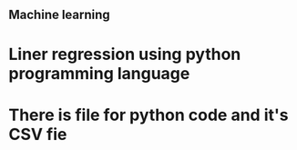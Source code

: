 ## Machine learning
# Liner regression using python programming language 
# There is file for python code and it's CSV fie 
